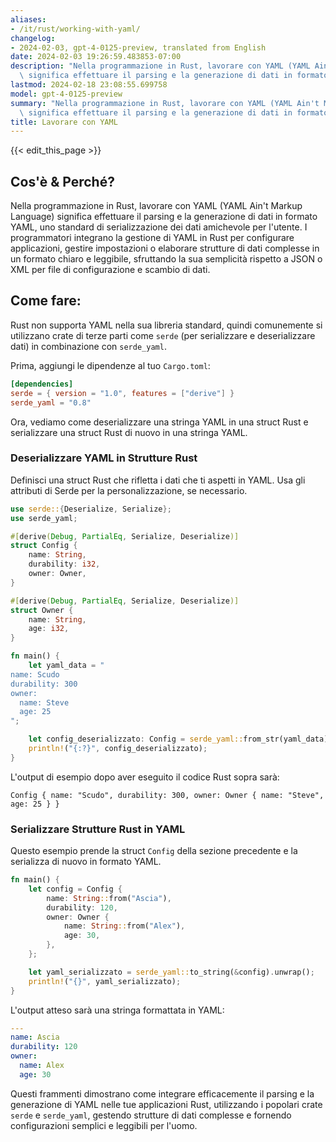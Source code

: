 ```yaml
---
aliases:
- /it/rust/working-with-yaml/
changelog:
- 2024-02-03, gpt-4-0125-preview, translated from English
date: 2024-02-03 19:26:59.483853-07:00
description: "Nella programmazione in Rust, lavorare con YAML (YAML Ain't Markup Language)\
  \ significa effettuare il parsing e la generazione di dati in formato YAML, uno\u2026"
lastmod: 2024-02-18 23:08:55.699758
model: gpt-4-0125-preview
summary: "Nella programmazione in Rust, lavorare con YAML (YAML Ain't Markup Language)\
  \ significa effettuare il parsing e la generazione di dati in formato YAML, uno\u2026"
title: Lavorare con YAML
---
```


{{< edit_this_page >}}

## Cos'è & Perché?

Nella programmazione in Rust, lavorare con YAML (YAML Ain't Markup Language) significa effettuare il parsing e la generazione di dati in formato YAML, uno standard di serializzazione dei dati amichevole per l'utente. I programmatori integrano la gestione di YAML in Rust per configurare applicazioni, gestire impostazioni o elaborare strutture di dati complesse in un formato chiaro e leggibile, sfruttando la sua semplicità rispetto a JSON o XML per file di configurazione e scambio di dati.

## Come fare:

Rust non supporta YAML nella sua libreria standard, quindi comunemente si utilizzano crate di terze parti come `serde` (per serializzare e deserializzare dati) in combinazione con `serde_yaml`.

Prima, aggiungi le dipendenze al tuo `Cargo.toml`:

```toml
[dependencies]
serde = { version = "1.0", features = ["derive"] }
serde_yaml = "0.8"
```

Ora, vediamo come deserializzare una stringa YAML in una struct Rust e serializzare una struct Rust di nuovo in una stringa YAML.

### Deserializzare YAML in Strutture Rust

Definisci una struct Rust che rifletta i dati che ti aspetti in YAML. Usa gli attributi di Serde per la personalizzazione, se necessario.

```rust
use serde::{Deserialize, Serialize};
use serde_yaml;

#[derive(Debug, PartialEq, Serialize, Deserialize)]
struct Config {
    name: String,
    durability: i32,
    owner: Owner,
}

#[derive(Debug, PartialEq, Serialize, Deserialize)]
struct Owner {
    name: String,
    age: i32,
}

fn main() {
    let yaml_data = "
name: Scudo
durability: 300
owner:
  name: Steve
  age: 25
";

    let config_deserializzato: Config = serde_yaml::from_str(yaml_data).unwrap();
    println!("{:?}", config_deserializzato);
}
```

L'output di esempio dopo aver eseguito il codice Rust sopra sarà:

```plaintext
Config { name: "Scudo", durability: 300, owner: Owner { name: "Steve", age: 25 } }
```

### Serializzare Strutture Rust in YAML

Questo esempio prende la struct `Config` della sezione precedente e la serializza di nuovo in formato YAML.

```rust
fn main() {
    let config = Config {
        name: String::from("Ascia"),
        durability: 120,
        owner: Owner {
            name: String::from("Alex"),
            age: 30,
        },
    };

    let yaml_serializzato = serde_yaml::to_string(&config).unwrap();
    println!("{}", yaml_serializzato);
}
```

L'output atteso sarà una stringa formattata in YAML:

```yaml
---
name: Ascia
durability: 120
owner:
  name: Alex
  age: 30
```

Questi frammenti dimostrano come integrare efficacemente il parsing e la generazione di YAML nelle tue applicazioni Rust, utilizzando i popolari crate `serde` e `serde_yaml`, gestendo strutture di dati complesse e fornendo configurazioni semplici e leggibili per l'uomo.
